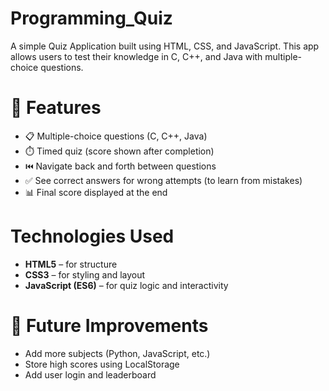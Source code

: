 # Programming_Quiz
A simple Quiz Application built using HTML, CSS, and JavaScript. This app allows users to test their knowledge in C, C++, and Java with multiple-choice questions.

# 🚀 Features

- 📋 Multiple-choice questions (C, C++, Java)
- ⏱️ Timed quiz (score shown after completion)
- ⏮️ Navigate back and forth between questions
- ✅ See correct answers for wrong attempts (to learn from mistakes)
- 📊 Final score displayed at the end

 # Technologies Used

- ****HTML5****  – for structure
- ****CSS3**** – for styling and layout
- ****JavaScript (ES6)**** – for quiz logic and interactivity

# 📌 Future Improvements

- Add more subjects (Python, JavaScript, etc.)
- Store high scores using LocalStorage
- Add user login and leaderboard
